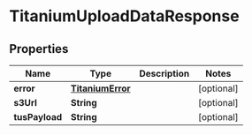 

# TitaniumUploadDataResponse


## Properties

| Name | Type | Description | Notes |
|------------ | ------------- | ------------- | -------------|
|**error** | [**TitaniumError**](TitaniumError.md) |  |  [optional] |
|**s3Url** | **String** |  |  [optional] |
|**tusPayload** | **String** |  |  [optional] |



